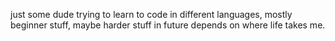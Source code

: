 just some dude trying to learn to code in different languages, mostly beginner stuff, maybe harder stuff in future
depends on where life takes me.

<!---
elitecakes/elitecakes is a ✨ special ✨ repository because its `README.md` (this file) appears on your GitHub profile.
You can click the Preview link to take a look at your changes.
--->
